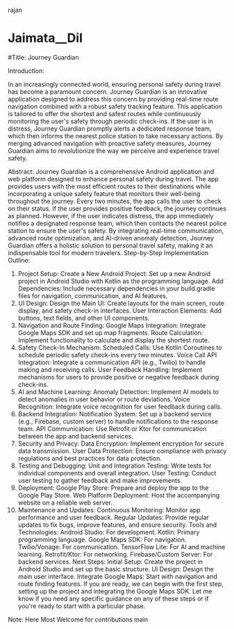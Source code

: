  rajan

# Jaimata__DiI

#Title: Journey Guardian

Introduction:

In an increasingly connected world, ensuring personal safety during travel has become a paramount concern. Journey Guardian is an innovative application designed to address this concern by providing real-time route navigation combined with a robust safety tracking feature. This application is tailored to offer the shortest and safest routes while continuously monitoring the user's safety through periodic check-ins. If the user is in distress, Journey Guardian promptly alerts a dedicated response team, which then informs the nearest police station to take necessary actions. By merging advanced navigation with proactive safety measures, Journey Guardian aims to revolutionize the way we perceive and experience travel safety.

Abstract:
Journey Guardian is a comprehensive Android application and web platform designed to enhance personal safety during travel. The app provides users with the most efficient routes to their destinations while incorporating a unique safety feature that monitors their well-being throughout the journey. Every two minutes, the app calls the user to check on their status. If the user provides positive feedback, the journey continues as planned. However, if the user indicates distress, the app immediately notifies a designated response team, which then contacts the nearest police station to ensure the user's safety. By integrating real-time communication, advanced route optimization, and AI-driven anomaly detection, Journey Guardian offers a holistic solution to personal travel safety, making it an indispensable tool for modern travelers.
Step-by-Step Implementation Outline:
1. Project Setup:
Create a New Android Project: Set up a new Android project in Android Studio with Kotlin as the programming language.
Add Dependencies: Include necessary dependencies in your build.gradle files for navigation, communication, and AI features.
2. UI Design:
Design the Main UI: Create layouts for the main screen, route display, and safety check-in interfaces.
User Interaction Elements: Add buttons, text fields, and other UI components.
3. Navigation and Route Finding:
Google Maps Integration: Integrate Google Maps SDK and set up map fragments.
Route Calculation: Implement functionality to calculate and display the shortest route.
4. Safety Check-In Mechanism:
Scheduled Calls: Use Kotlin Coroutines to schedule periodic safety check-ins every two minutes.
Voice Call API Integration: Integrate a communication API (e.g., Twilio) to handle making and receiving calls.
User Feedback Handling: Implement mechanisms for users to provide positive or negative feedback during check-ins.
5. AI and Machine Learning:
Anomaly Detection: Implement AI models to detect anomalies in user behavior or route deviations.
Voice Recognition: Integrate voice recognition for user feedback during calls.
6. Backend Integration:
Notification System: Set up a backend service (e.g., Firebase, custom server) to handle notifications to the response team.
API Communication: Use Retrofit or Ktor for communication between the app and backend services.
7. Security and Privacy:
Data Encryption: Implement encryption for secure data transmission.
User Data Protection: Ensure compliance with privacy regulations and best practices for data protection.
8. Testing and Debugging:
Unit and Integration Testing: Write tests for individual components and overall integration.
User Testing: Conduct user testing to gather feedback and make improvements.
9. Deployment:
Google Play Store: Prepare and deploy the app to the Google Play Store.
Web Platform Deployment: Host the accompanying website on a reliable web server.
10. Maintenance and Updates:
Continuous Monitoring: Monitor app performance and user feedback.
Regular Updates: Provide regular updates to fix bugs, improve features, and ensure security.
Tools and Technologies:
Android Studio: For development.
Kotlin: Primary programming language.
Google Maps SDK: For navigation.
Twilio/Vonage: For communication.
TensorFlow Lite: For AI and machine learning.
Retrofit/Ktor: For networking.
Firebase/Custom Server: For backend services.
Next Steps:
Initial Setup: Create the project in Android Studio and set up the basic structure.
UI Design: Design the main user interface.
Integrate Google Maps: Start with navigation and route finding features.
If you are ready, we can begin with the first step, setting up the project and integrating the Google Maps SDK. Let me know if you need any specific guidance on any of these steps or if you're ready to start with a particular phase.

Note: Here Most Welcome for contributions 
 main
